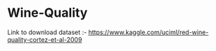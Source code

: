 # Wine-Quality

Link to download dataset :- https://www.kaggle.com/uciml/red-wine-quality-cortez-et-al-2009
